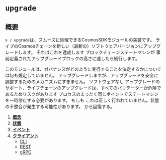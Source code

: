# `upgrade`

## 概要

`x / upgrade`は、スムーズに処理できるCosmosSDKモジュールの実装です。
ライブのCosmosチェーンを新しい（最新の）ソフトウェアバージョンにアップグレードします。 それはこれを達成します
ブロックチェーンステートマシンが
事前定義されたアップグレードブロックの高さに達したら続行します。

このモジュールは、ガバナンスがどのように実行することを決定するかについては何も規定していません。
アップグレードしますが、アップグレードを安全に調整するためのメカニズムにすぎません。 ソフトウェアなし
アップグレードのサポート、ライブチェーンのアップグレードは、すべてのバリデーターが危険であるためリスクがあります
プロセスのまったく同じポイントでステートマシンを一時停止する必要があります。 もしも
これは正しく行われていません。状態の不整合が発生する可能性があります。
から回復する。

<!-- コンテンツ -->
1. **[概念](01_concepts.md)**
2. **[状態](02_state.md)**
3. **[イベント](03_events.md)**
4. **[クライアント](04_client.md)**
    - [CLI](04_client.md#cli)
    - [REST](04_client.md#rest)
    - [gRPC](04_client.md#grpc) 
